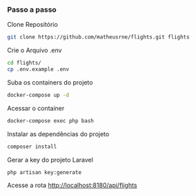 ### Passo a passo
Clone Repositório
```sh
git clone https://github.com/matheusrne/flights.git flights
```

Crie o Arquivo .env
```sh
cd flights/
cp .env.example .env
```

Suba os containers do projeto
```sh
docker-compose up -d
```


Acessar o container
```sh
docker-compose exec php bash
```


Instalar as dependências do projeto
```sh
composer install
```


Gerar a key do projeto Laravel
```sh
php artisan key:generate
```


Acesse a rota
[http://localhost:8180/api/flights](http://localhost:8180/api/flights)
